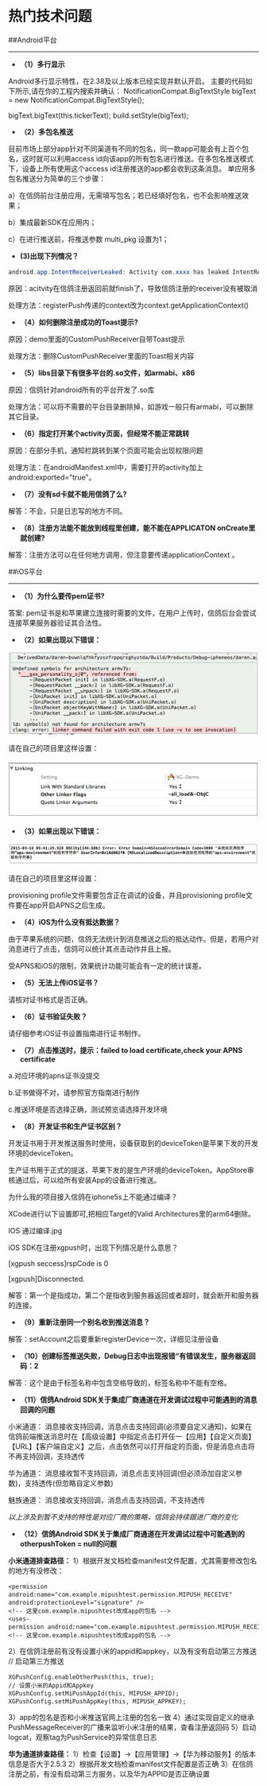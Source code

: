 # 热门技术问题
##Android平台
<hr> 

- **（1）多行显示**

Android多行显示特性，在2.38及以上版本已经实现并默认开启。
主要的代码如下所示,请在你的工程内搜索并确认：
NotificationCompat.BigTextStyle bigText = new NotificationCompat.BigTextStyle();

bigText.bigText(this.tickerText);
build.setStyle(bigText);

- **（2）多包名推送**

目前市场上部分app针对不同渠道有不同的包名，同一款app可能会有上百个包名，这时就可以利用access id向该app的所有包名进行推送。在多包名推送模式下，设备上所有使用这个access id注册推送的app都会收到这条消息。
单应用多包名推送分为简单的三个步骤：

a）在信鸽前台注册应用，无需填写包名；若已经填好包名，也不会影响推送效果；

b）集成最新SDK在应用内；

c）在进行推送前，将推送参数 multi_pkg 设置为1；

- **(3)出现下列情况？**

```java
android.app.IntentReceiverLeaked: Activity com.xxxx has leaked IntentReceiver com.tencent.android.tpush.f@422a4dc8 that was originally registered here. Are you missing a call to unregisterReceiver()?
```

原因：acitvity在信鸽注册返回前就finish了，导致信鸽注册的receiver没有被取消

处理方法：registerPush传递的context改为context.getApplicationContext()

- **（4）如何删除注册成功的Toast提示?**

原因：demo里面的CustomPushReceiver自带Toast提示

处理方法：删除CustomPushReceiver里面的Toast相关内容

- **（5）libs目录下有很多平台的.so文件，如armabi、x86**

原因：信鸽针对android所有的平台开发了.so库

处理方法：可以将不需要的平台目录删除掉，如游戏一般只有armabi，可以删除其它目录。

- **（6）指定打开某个activity页面，但经常不能正常跳转**

原因：在部分手机，通知栏跳转到某个页面可能会出现权限问题

处理方法：在androidManifest.xml中，需要打开的activity加上android:exported="true"。

- **（7）没有sd卡就不能用信鸽了么?**

解答：不会，只是日志写的地方不同。

- **（8）注册方法能不能放到线程里创建，能不能在APPLICATON onCreate里就创建?**

解答：注册方法可以在任何地方调用，但注意要传递applicationContext 。

##iOS平台
<hr>

- **（1）为什么要传pem证书?**

答案: pem证书是和苹果建立连接时需要的文件，在用户上传时，信鸽后台会尝试连接苹果服务器验证其合法性。

- **（2）如果出现以下错误：**

![](/assets/14.png)

请在自己的项目里这样设置：

![](/assets/15.png)

- **（3）如果出现以下错误：**

![](/assets/18.png)

请在自己的项目里这样设置：

provisioning profile文件需要包含正在调试的设备，并且provisioning profile文件要在app开启APNS之后生成。

- **（4）iOS为什么没有抵达数据？**

由于苹果系统的问题，信鸽无法统计到消息推送之后的抵达动作。但是，若用户对消息进行了点击，信鸽可以统计其点击动作并且上报。

受APNS和iOS的限制，效果统计功能可能会有一定的统计误差。

- **（5）无法上传iOS证书？**

请核对证书格式是否正确。

- **（6）证书验证失败？**

请仔细参考iOS证书设置指南进行证书制作。

- **（7）点击推送时，提示：failed to load certificate,check your APNS certificate**

a.对应环境的apns证书没提交

b.证书做得不对，请参照官方指南进行制作

c.推送环境是否选择正确，测试预览请选择开发环境

- **（8）开发证书和生产证书区别？**

开发证书用于开发推送服务时使用，设备获取到的deviceToken是苹果下发的开发环境的deviceToken。

生产证书用于正式的提送，苹果下发的是生产环境的deviceToken。AppStore审核通过后，可以给所有安装App的设备进行推送。

为什么我的项目接入信鸽在iphone5s上不能通过编译？

XCode进行以下设置即可,把相应Target的Valid Architectures里的arm64删除。

IOS 通过编译.jpg

iOS SDK在注册xgpush时，出现下列情况是什么意思？

[xgpush seccess]rspCode is 0

[xgpush]Disconnected.

解答：第一个是指成功，第二个是指收到服务器返回或者超时，就会断开和服务器的连接。

- **（9）重新注册同一个别名收到推送消息？**

解答：setAccount之后要重新registerDevice一次，详细见注册设备

- **（10）创建标签推送失败，Debug日志中出现报错“有错误发生，服务器返回码：2**

解答：这个是由于标签名称中包含空格导致的，标签名称中不能有空格。

- **（11）信鸽Android SDK关于集成厂商通道在开发调试过程中可能遇到的消息回调的问题**

小米通道：
消息接收支持回调，消息点击支持回调(必须要自定义通知)，如果在信鸽前端推送消息时在【高级设置】中指定点击打开任一【应用】【自定义页面】【URL】【客户端自定义】之后，点击依然可以打开指定的页面，但是消息点击将不再支持回调，支持透传

华为通道：
消息接收暂不支持回调，消息点击支持回调(但必须添加自定义参数)，支持透传(但忽略自定义参数)

魅族通道：
消息接收支持回调，消息点击支持回调，不支持透传

_以上涉及到暂不支持的特性是对应厂商的策略，信鸽会持续跟进厂商的变化_


- **（12）信鸽Android SDK关于集成厂商通道在开发调试过程中可能遇到的otherpushToken = null的问题**

**小米通道排查路径：**
1）根据开发文档检查manifest文件配置，尤其需要修改包名的地方有没修改：


```
<permission android:name="com.example.mipushtest.permission.MIPUSH_RECEIVE" android:protectionLevel="signature" />
<!-- 这里com.example.mipushtest改成app的包名 -->
<uses-permission android:name="com.example.mipushtest.permission.MIPUSH_RECEIVE" />
<!-- 这里com.example.mipushtest改成app的包名 -->
```



2）在信鸽注册前有没有设置小米的appid和appkey，以及有没有启动第三方推送
// 启动第三方推送


```
XGPushConfig.enableOtherPush(this, true);
// 设置小米的Appid和Appkey
XGPushConfig.setMiPushAppId(this, MIPUSH_APPID);
XGPushConfig.setMiPushAppKey(this, MIPUSH_APPKEY);
```



3）app的包名是否和小米推送官网上注册的包名一致
4）通过实现自定义的继承PushMessageReceiver的广播来监听小米注册的结果，查看注册返回码
5）启动logcat，观察tag为PushService的异常信息日志

**华为通道排查路径：**
1）检查【设置】->【应用管理】->【华为移动服务】的版本信息是否大于2.5.3
2）根据开发文档检查manifest文件配置是否正确
3）在信鸽注册之前，有没有启动第三方服务，以及华为APPID是否正确设置